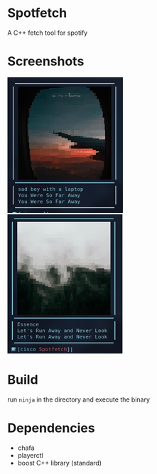 # Spotfetch
A C++ fetch tool for spotify

# Screenshots
![alt text](https://github.com/xfcisco/spotfetch/blob/main/shots/pic1.png)
![alt text](https://github.com/xfcisco/spotfetch/blob/main/shots/pic2.png)

# Build
run `ninja` in the directory and execute the binary

# Dependencies
 - chafa
 - playerctl
 - boost C++ library (standard)
